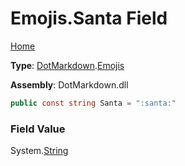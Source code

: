 # Emojis\.Santa Field

[Home](../../../README.md)

**Type**: [DotMarkdown](../../README.md)\.[Emojis](../README.md)

**Assembly**: DotMarkdown\.dll

```csharp
public const string Santa = ":santa:"
```

### Field Value

System\.[String](https://docs.microsoft.com/en-us/dotnet/api/system.string)